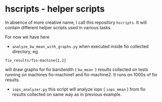 # hscripts - helper scripts 
In absence of more creative name, I call this repository `hscripts`. It will contain different helper scripts used in various tasks. 

For now we have here 

- `analyze_bw_mean_with_graphs.py` when executed inside fio collected directory, eg

```
fio_results/fio-machine{1,2}
``` 
will draw graphs for fio bandwidth ( `bw_mean `) results collected on tests running on machines fio-machine1 and fio-machine2. It runs on 1000s of fio results. 

- `iops_analyzer.py` this script will analyze iops ( `iops_mean` ) from fio results collected on same way as in previous example. 



